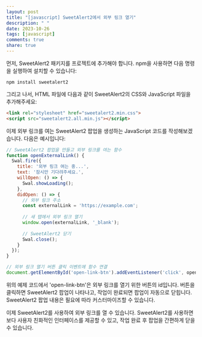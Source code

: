 ```yaml
---
layout: post
title: "[javascript] SweetAlert2에서 외부 링크 열기"
description: " "
date: 2023-10-26
tags: [javascript]
comments: true
share: true
---
```


먼저, SweetAlert2 패키지를 프로젝트에 추가해야 합니다. npm을 사용하면 다음 명령을 실행하여 설치할 수 있습니다:

```
npm install sweetalert2
```

그리고 나서, HTML 파일에 다음과 같이 SweetAlert2의 CSS와 JavaScript 파일을 추가해주세요:

```html
<link rel="stylesheet" href="sweetalert2.min.css">
<script src="sweetalert2.all.min.js"></script>
```

이제 외부 링크를 여는 SweetAlert2 팝업을 생성하는 JavaScript 코드를 작성해보겠습니다. 다음은 예시입니다:

```javascript
// SweetAlert2 팝업을 만들고 외부 링크를 여는 함수
function openExternalLink() {
  Swal.fire({
    title: '외부 링크 여는 중...',
    text: '잠시만 기다려주세요.',
    willOpen: () => {
      Swal.showLoading();
    },
    didOpen: () => {
      // 외부 링크 주소
      const externalLink = 'https://example.com';
      
      // 새 탭에서 외부 링크 열기
      window.open(externalLink, '_blank');
      
      // SweetAlert2 닫기
      Swal.close();
    }
  });
}

// 외부 링크 열기 버튼 클릭 이벤트에 함수 연결
document.getElementById('open-link-btn').addEventListener('click', openExternalLink);
```

위의 예제 코드에서 'open-link-btn'은 외부 링크를 열기 위한 버튼의 id입니다. 버튼을 클릭하면 SweetAlert2 팝업이 나타나고, 작업이 완료되면 팝업이 자동으로 닫힙니다. SweetAlert2 팝업 내용은 필요에 따라 커스터마이즈할 수 있습니다.

이제 SweetAlert2를 사용하여 외부 링크를 열 수 있습니다. SweetAlert2를 사용하면 보다 사용자 친화적인 인터페이스를 제공할 수 있고, 작업 완료 후 팝업을 간편하게 닫을 수 있습니다.
